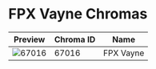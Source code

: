 # FPX Vayne Chromas

| Preview | Chroma ID | Name |
|---------|-----------|------|
| ![67016](https://raw.communitydragon.org/latest/plugins/rcp-be-lol-game-data/global/default/v1/champion-chroma-images/67/67016.png) | 67016 | FPX Vayne |